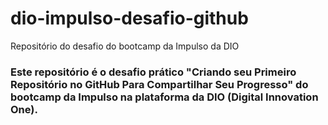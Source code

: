 # dio-impulso-desafio-github
Repositório do desafio do bootcamp da Impulso da DIO
### Este repositório é o desafio prático "Criando seu Primeiro Repositório no GitHub Para Compartilhar Seu Progresso" do bootcamp da Impulso na plataforma da DIO (Digital Innovation One).
